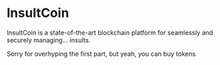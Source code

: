 # InsultCoin

InsultCoin is a state-of-the-art blockchain platform for seamlessly and securely managing... insults.

Sorry for overhyping the first part, but yeah, you can buy tokens
